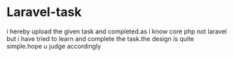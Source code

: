 # Laravel-task
i hereby upload the given task and completed.as i know core php not laravel but i have tried to learn and complete the task.the design is quite simple.hope u judge accordingly
